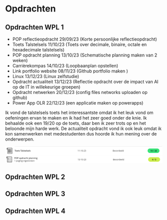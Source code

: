 # Opdrachten

## Opdrachten WPL 1
- POP reflectieopdracht 29/09/23 (Korte persoonlijke reflectieopdracht)
- Toets Talstelsels 11/10/23 (Toets over decimale, binaire, octale en hexadecimale talstelsels)
- POP opdracht planning 13/10/23 (Schematische planning maken van 2 weken)
- Carrièrekompas 14/10/23 (Loopbaanplan opstellen)
- Link portfolio website 08/11/23 (Github portfolio maken )
- Linux 13/12/23 (Linux zelfstudie)
- Opdracht actualiteit 13/12/23 (Reflectie opdracht over de impact van AI op de IT in willekeurige groepen)
- Opdracht netwerken 20/12/23 (config files networks uploaden op github)
- Power App OLR 22/12/23 (een applicatie maken op powerapps)

Ik vond de talstelsels toets het interessantste omdat ik het leuk vond om oefeningen ervan te maken en ik had het zeer goed onder de knie. Ik behaalde ook een 19/20 op de toets, daar ben ik zeer trots op en het beloonde mijn harde werk. 
De actualiteit opdracht vond ik ook leuk omdat ik kon samenwerken met medestudenten dus hoorde ik hun mening over de onderwerpen.

![](./talstelsel.png?raw=true)
![](./pop.png?raw=true)




## Opdrachten WPL 2

## Opdrachten WPL 3

## Opdrachten WPL 4
